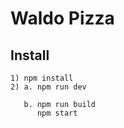 # Waldo Pizza

## Install
```
1) npm install
2) a. npm run dev

   b. npm run build
      npm start
```
